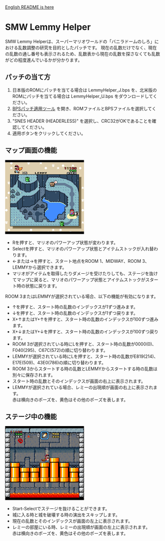 ﻿[English README is here](README.md)

# SMW Lemmy Helper

SMW Lemmy Helperは、スーパーマリオワールドの「バニラドームのしろ」における乱数調整の研究を目的としたパッチです。
現在の乱数だけでなく、現在の乱数の通し番号も表示されるため、乱数表から現在の乱数を探さなくても乱数がどの程度進んでいるかが分かります。

## パッチの当て方

1. 日本版のROMにパッチを当てる場合は LemmyHelper_J.bps を、北米版のROMにパッチを当てる場合は LemmyHelper_U.bps をダウンロードしてください。
2. [BPSパッチ適用ツール](https://web.save-editor.com/tool/rom_patcher_for_bps.html) を開き、ROMファイルとBPSファイルを選択してください。
3. "SNES HEADER (HEADERLESS)" を選択し、CRC32がOKであることを確認してください。
4. 適用ボタンをクリックしてください。

## マップ画面の機能

![overworld](overworld.png)

* Rを押すと、マリオのパワーアップ状態が変わります。
* Selectを押すと、マリオのパワーアップ状態とアイテムストックが入れ替わります。
* ←または→を押すと、スタート地点をROOM 1、MIDWAY、ROOM 3、LEMMYから選択できます。
* マリオがアイテムを取得したりダメージを受けたりしても、ステージを抜けてマップに戻ると、マリオのパワーアップ状態とアイテムストックがスタート時の状態に戻ります。

ROOM 3またはLEMMYが選択されている場合、以下の機能が有効になります。

* ↑を押すと、スタート時の乱数のインデックスが1ずつ進みます。
* ↓を押すと、スタート時の乱数のインデックスが1ずつ戻ります。
* X+↑またはY+↑を押すと、スタート時の乱数のインデックスが100ずつ進みます。
* X+↓またはY+↓を押すと、スタート時の乱数のインデックスが100ずつ戻ります。
* ROOM 3が選択されている時にLを押すと、スタート時の乱数が0000(0)、F040(295)、C67C(572)の順に切り替わります。
* LEMMYが選択されている時にLを押すと、スタート時の乱数がE819(214)、E17E(509)、43E0(786)の順に切り替わります。
* ROOM 3からスタートする時の乱数とLEMMYからスタートする時の乱数は別々に保存されます。
* スタート時の乱数とそのインデックスが画面の右上に表示されます。
* LEMMYが選択されている場合、レミーの出現順が画面の右上に表示されます。<br>
  赤は横向きのポーズを、黄色はその他のポーズを表します。

## ステージ中の機能

![level](level.png)

* Start-Selectでステージを抜けることができます。
* 城に入る時と城を破壊する時の演出をスキップします。
* 現在の乱数とそのインデックスが画面の左上に表示されます。
* レミーの部屋にいる時、レミーの出現順が画面の左上に表示されます。<br>
  赤は横向きのポーズを、黄色はその他のポーズを表します。

